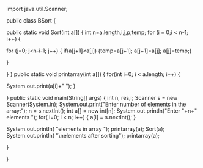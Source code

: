 import java.util.Scanner;

public class BSort
{

public static void Sort(int a[])
{ 
int n=a.length,i,j,p,temp;
for (i = 0;i < n-1; i++) 
{ 

for (j=0; j<n-i-1; j++)
{ 
if(a[j+1]<a[j])
{temp=a[j+1];
a[j+1]=a[j];
a[j]=temp;}

} 

} 
}
public static void printarray(int a[])
{
for(int i=0; i < a.length; i++)
{

System.out.print(a[i]+" ");
}

}
public static void main(String[] args) 
{
int n, res,i;
Scanner s = new Scanner(System.in);
System.out.print("Enter number of elements in the array:");
n = s.nextInt();
int a[] = new int[n];
System.out.println("Enter "+n+" elements ");
for( i=0; i < n; i++)
{
a[i] = s.nextInt();
}

System.out.println( "elements in array ");
printarray(a);
Sort(a);
System.out.println( "\nelements after sorting");
printarray(a);

}

}
